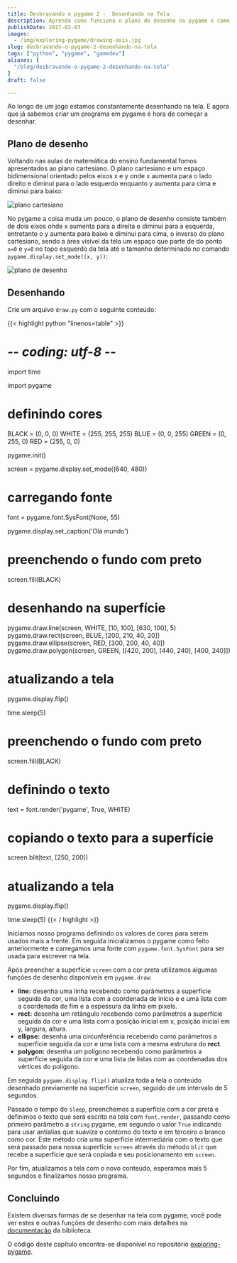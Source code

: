 ```yaml
---
title: Desbravando o pygame 2 -  Desenhando na Tela
description: Aprenda como funciona o plano de desenho no pygame e como desenhar na tela
publishDate: 2017-02-03
images: 
  - /img/exploring-pygame/drawing-axis.jpg
slug: desbravando-o-pygame-2-desenhando-na-tela
tags: ["python", "pygame", "gamedev"]
aliases: [
  "/blog/desbravando-o-pygame-2-desenhando-na-tela"
]
draft: false

---
```


Ao longo de um jogo estamos constantemente desenhando na tela. E agora que já sabemos criar um programa em pygame é hora de começar a desenhar.

## Plano de desenho

Voltando nas aulas de matemática do ensino fundamental fomos apresentados ao plano cartesiano. O plano cartesiano e um espaço bidimensional orientado pelos eixos x e y onde x aumenta para o lado direito e diminui para o lado esquerdo enquanto y aumenta para cima e diminui para baixo:

![plano cartesiano](/img/exploring-pygame/cartesian-axis.jpg)

No pygame a coisa muda um pouco, o plano de desenho consiste também de dois eixos onde x aumenta para a direita  e diminui para a esquerda, entretanto o y aumenta para baixo e diminui para cima, o inverso do plano cartesiano, sendo a área visível da tela um espaço que parte de do ponto `x=0` e `y=0` no topo esquerdo da tela até o tamanho determinado no comando `pygame.display.set_mode((x, y))`:

![plano de desenho](/img/exploring-pygame/drawing-axis.jpg)

## Desenhando

Crie um arquivo `draw.py` com o seguinte conteúdo:

{{< highlight python "linenos=table" >}}
# -*- coding: utf-8 -*-

import time

import pygame

# definindo cores
BLACK = (0, 0, 0)
WHITE = (255, 255, 255)
BLUE = (0, 0, 255)
GREEN = (0, 255, 0)
RED = (255, 0, 0)

pygame.init()

screen = pygame.display.set_mode((640, 480))
# carregando fonte
font = pygame.font.SysFont(None, 55)

pygame.display.set_caption('Olá mundo')

# preenchendo o fundo com preto
screen.fill(BLACK)

# desenhando na superfície 
pygame.draw.line(screen, WHITE, [10, 100], [630, 100], 5)
pygame.draw.rect(screen, BLUE, [200, 210, 40, 20])
pygame.draw.ellipse(screen, RED, [300, 200, 40, 40])
pygame.draw.polygon(screen, GREEN, [[420, 200], [440, 240], [400, 240]])

# atualizando a tela
pygame.display.flip()

time.sleep(5)

# preenchendo o fundo com preto
screen.fill(BLACK)

# definindo o texto
text = font.render('pygame', True, WHITE)
# copiando o texto para a superfície
screen.blit(text, [250, 200])

# atualizando a tela
pygame.display.flip()

time.sleep(5)
{{< / highlight >}}

Iniciamos nosso programa definindo os valores de cores para serem usados mais a frente. Em seguida inicializamos o pygame como feito anteriormente e carregamos uma fonte com `pygame.font.SysFont` para ser usada para escrever na tela.

Após preencher a superfície `screen` com a cor preta utilizamos algumas funções de desenho disponíveis em `pygame.draw`:

- **line:** desenha uma linha recebendo como parâmetros a superfície seguida da cor, uma lista com a coordenada de início e e uma lista com a coordenada de fim e a espessura da linha em pixels.
- **rect:** desenha um retângulo recebendo como parâmetros a superfície seguida da cor e uma lista com a posição inicial em x, posição inicial em y, largura, altura.
- **ellipse:** desenha uma circunferência recebendo como parâmetros a superfície seguida da cor e uma lista com a mesma estrutura do **rect**.
- **polygon:** desenha um polígono recebendo como parâmetros a superfície seguida da cor e uma lista de listas com as coordenadas dos vértices do polígono.

Em seguida `pygame.display.flip()` atualiza toda a tela o conteúdo desenhado previamente na superfície `screen`, seguido de um intervalo de 5 segundos.

Passado o tempo do `sleep`, preenchemos a superfície com a cor preta e definimos o texto que será escrito na tela com `font.render`, passando como primeiro parâmetro a `string` pygame, em segundo o valor `True` indicando para usar antialias que suaviza o contorno do texto e em terceiro o branco como cor. Este método cria uma superfície intermediária com o texto que será passado para nossa superfície `screen` através do método `blit` que recebe a superfície que será copiada e seu posicionamento em `screen`.

Por fim, atualizamos a tela com o novo conteúdo, esperamos mais 5 segundos e finalizamos nosso programa.

## Concluindo

Existem diversas formas de se desenhar na tela com pygame, você pode ver estes e outras funções de desenho com mais detalhes na [documentação](https://www.pygame.org/docs/ref/draw.html) da biblioteca. 

O código deste capítulo encontra-se disponível no repositório [exploring-pygame](https://github.com/humrochagf/exploring-pygame/tree/master/02-drawing).
